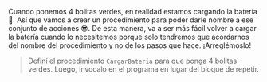 Cuando ponemos 4 bolitas verdes, en realidad estamos cargando la batería :battery:. Así que vamos a crear un procedimiento para poder darle nombre a ese conjunto de acciones :sunglasses:. De esta manera, va a ser más fácil volver a cargar la batería cuando lo necesitemos porque solo tendremos que acordarnos del nombre del procedimiento y no de los pasos que hace. ¡Arreglémoslo!

> Definí el procedimiento `CargarBateria` para que ponga 4 bolitas verdes. Luego, invocalo en el programa en lugar del bloque de repetir. 